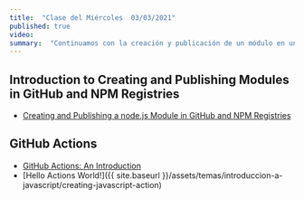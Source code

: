 ```yaml
---
title:  "Clase del Miércoles  03/03/2021"
published: true
video: 
summary:  "Continuamos con la creación y publicación de un módulo en un Registry y nos introduciremos en las GitHub Actions"  
---
```



## Introduction to Creating and Publishing  Modules in GitHub and NPM Registries

* [Creating and Publishing a node.js Module in GitHub and NPM Registries]({{site.baseurl}}/assets/temas/introduccion-a-javascript/creating-and-publishing-npm-module#scopes-and-registries)

## GitHub Actions

* [GitHub Actions: An Introduction]({{site.baseurl}}/assets/temas/introduccion-a-javascript/github-actions)
* [Hello Actions World!]({{ site.baseurl }}/assets/temas/introduccion-a-javascript/creating-javascript-action)